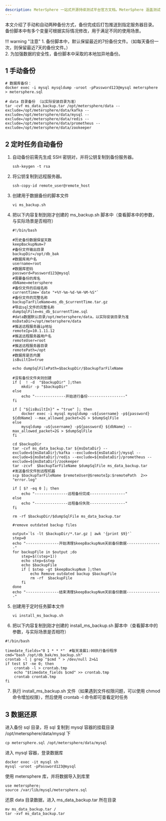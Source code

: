 ```yaml
---
description: MeterSphere 一站式开源持续测试平台官方文档。MeterSphere 涵盖测试管理、接口测试、UI 测试和性能测试等功能，全面兼容 JMeter、Selenium 等主流开源标准，有效助力开发和测试团队充分利用云弹性进行高度可 扩展的自动化测试，加速高质量的软件交付。
---
```


本文介绍了手动和自动两种备份方式，备份完成后打包推送到指定服务器目录。<br>
备份脚本中有多个变量可根据实际情况修改，用于满足不同的使用场景。

!!! warning "注意"
    1. 备份脚本中，默认保留最近的7份备份文件。（如每天备份一次，则保留最近7天的备份文件。）<br>
    2. 为加强数据的安全性，备份脚本中采取的本地加异地备份。

## 1 手动备份

    # 数据库备份：
    docker exec -i mysql mysqldump -uroot -pPassword123@mysql metersphere > metersphere.sql
    
    # data 目录备份 （以实际安装目录为准）
    tar -cvf ms_data_backup.tar /opt/metersphere/data --exclude=/opt/metersphere/data/kafka --exclude=/opt/metersphere/data/mysql --exclude=/opt/metersphere/data/redis --exclude=/opt/metersphere/data/prometheus --exclude=/opt/metersphere/data/zookeeper



## 2 定时任务自动备份
1. 自动备份前需先生成 SSH 密钥对，并将公钥复制到备份服务器。
    ```
    ssh-keygen -t rsa
    ```
2. 将公钥复制到远程服务器。
   ```
   ssh-copy-id remote_user@remote_host
   ```
   
3. 创建用于数据备份的脚本文件
    ```
    vi ms_backup.sh
    ```   

4. 把以下内容复制到刚才创建的 ms_backup.sh 脚本中（查看脚本中的参数，与实际场景是否相符）
    ```
    #!/bin/bash
    
    #历史备份数据保留天数
    keepBackupNum=7
    #备份文件输出目录
    backupDir=/opt/db_bak
    #数据库用户名
    username=root
    #数据库密码
    password=Password123@mysql
    #需要备份的库名
    dbName=metersphere
    #备份文件的后缀名称
    currentTime=`date "+%Y-%m-%d-%H-%M-%S"`
    #备份文件的完整名称
    backupTarFileName=ms_db_$currentTime.tar.gz
    #导出sql文件的完整名称
    dumpSqlFile=ms_db_$currentTime.sql
    #data数据默认目录/opt/metersphere/data，以实际安装目录为准
    msDataDir=/opt/metersphere/data
    #推送远程服务器ip地址
    remoteIp=10.1.11.12
    #推送远程服务器用户名
    remoteUser=root
    #推送远程服务器目录
    remotePath=/opt
    #数据库是否内置
    isBuiltIn=true

    echo dumpSqlFilePath=$backupDir/$backupTarFileName

    #没有备份文件夹则创建
    if [  ! -d  "$backupDir" ];then
        mkdir -p "$backupDir"
    else
        echo "--------------开始进行备份-----------------"
    fi

    if [ "${isBuiltIn}" = "true" ]; then
        docker exec -i mysql mysqldump -u${username} -p${password} ${dbName} --max_allowed_packet=2G > $dumpSqlFile
    else
        mysqldump -u${username} -p${password} ${dbName} --max_allowed_packet=2G > $dumpSqlFile
    fi

    cd $backupDir
    tar -cvf ms_data_backup.tar ${msDataDir} --exclude=${msDataDir}/kafka --exclude=${msDataDir}/mysql --exclude=${msDataDir}/redis --exclude=${msDataDir}/prometheus --exclude=${msDataDir}/zookeeper
    tar -zcvf  $backupTarFileName $dumpSqlFile ms_data_backup.tar
    #发送备份文件到远程机器
    scp $backupTarFileName $remoteUser@$remoteIp:$remotePath  2>> "error.log"
    
    if [ $? -eq 0 ]; then
        echo "---------------远程备份完成----------------"
    else
        echo "---------------远程备份失败----------------"
    fi
    
    rm -rf $backupDir/$dumpSqlFile ms_data_backup.tar
    
    #remove outdated backup files
    
    output=`ls -lt $backupDir/*.tar.gz | awk '{print $9}'`
    step=0
    echo "---------------开始清理$keepBackupNum天前备份数据----------------"
    for backupFile in $output ;do
        step=$((step+1))
        echo step=$step
        echo $backupFile
        if [ $step -gt $keepBackupNum ];then
            echo Remove outdated backup $backupFile
            rm -rf  $backupFile
        fi
    done
    echo "---------------结束清理$keepBackupNum天前备份数据----------------"
    ```

5. 创建用于定时任务脚本文件
    ```
    vi install_ms_backup.sh
    ```

6. 把以下内容复制到刚才创建的 install_ms_backup.sh 脚本中（查看脚本中的参数，与实际场景是否相符）
```
#!/bin/bash

timedate_fields="0 1 * * *"  #每天凌晨1:00执行备份程序
cmd="bash /opt/db_bak/ms_backup.sh"
crontab -l | grep "$cmd " > /dev/null 2>&1
if test $? -ne 0; then
    crontab -l > crontab.tmp
    echo "$timedate_fields $cmd" >> crontab.tmp
    crontab crontab.tmp
fi
```

7. 执行 install_ms_backup.sh 文件（如果遇到文件权限问题，可以使用 chmod 命令增加权限），然后使用 crontab -l 命令即可查看定时任务

## 3 数据还原
进入备份 sql 目录，将 sql 复制到 mysql 容器的挂载目录 /opt/metersphere/data/mysql 下
```
cp metersphere.sql /opt/metersphere/data/mysql
```

进入 mysql 容器，登录数据库
```
docker exec -it mysql sh
mysql -uroot -pPassword123@mysql
```

使用 metersphere 库，并将数据导入到库里
```
use metersphere;
source /var/lib/mysql/metersphere.sql
```

还原 data 目录数据，进入 ms_data_backup.tar 所在目录
```
mv ms_data_backup.tar /
tar -xvf ms_data_backup.tar
```

